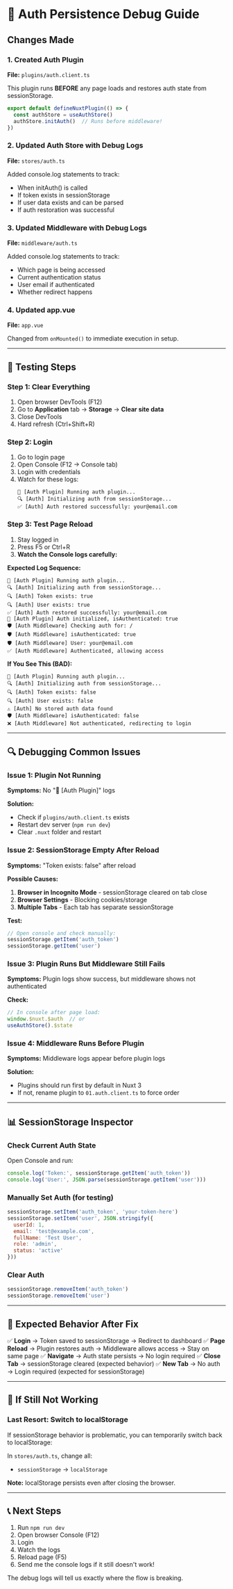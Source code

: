 # 🔧 Auth Persistence Debug Guide

## Changes Made

### 1. Created Auth Plugin
**File:** `plugins/auth.client.ts`

This plugin runs **BEFORE** any page loads and restores auth state from sessionStorage.

```typescript
export default defineNuxtPlugin(() => {
  const authStore = useAuthStore()
  authStore.initAuth()  // Runs before middleware!
})
```

### 2. Updated Auth Store with Debug Logs
**File:** `stores/auth.ts`

Added console.log statements to track:
- When initAuth() is called
- If token exists in sessionStorage
- If user data exists and can be parsed
- If auth restoration was successful

### 3. Updated Middleware with Debug Logs
**File:** `middleware/auth.ts`

Added console.log statements to track:
- Which page is being accessed
- Current authentication status
- User email if authenticated
- Whether redirect happens

### 4. Updated app.vue
**File:** `app.vue`

Changed from `onMounted()` to immediate execution in setup.

---

## 🧪 Testing Steps

### Step 1: Clear Everything
1. Open browser DevTools (F12)
2. Go to **Application** tab → **Storage** → **Clear site data**
3. Close DevTools
4. Hard refresh (Ctrl+Shift+R)

### Step 2: Login
1. Go to login page
2. Open Console (F12 → Console tab)
3. Login with credentials
4. Watch for these logs:
   ```
   🔌 [Auth Plugin] Running auth plugin...
   🔍 [Auth] Initializing auth from sessionStorage...
   ✅ [Auth] Auth restored successfully: your@email.com
   ```

### Step 3: Test Page Reload
1. Stay logged in
2. Press F5 or Ctrl+R
3. **Watch the Console logs carefully:**

**Expected Log Sequence:**
```
🔌 [Auth Plugin] Running auth plugin...
🔍 [Auth] Initializing auth from sessionStorage...
🔍 [Auth] Token exists: true
🔍 [Auth] User exists: true
✅ [Auth] Auth restored successfully: your@email.com
🔌 [Auth Plugin] Auth initialized, isAuthenticated: true
🛡️ [Auth Middleware] Checking auth for: /
🛡️ [Auth Middleware] isAuthenticated: true
🛡️ [Auth Middleware] User: your@email.com
✅ [Auth Middleware] Authenticated, allowing access
```

**If You See This (BAD):**
```
🔌 [Auth Plugin] Running auth plugin...
🔍 [Auth] Initializing auth from sessionStorage...
🔍 [Auth] Token exists: false
🔍 [Auth] User exists: false
⚠️ [Auth] No stored auth data found
🛡️ [Auth Middleware] isAuthenticated: false
❌ [Auth Middleware] Not authenticated, redirecting to login
```

---

## 🔍 Debugging Common Issues

### Issue 1: Plugin Not Running
**Symptoms:** No "🔌 [Auth Plugin]" logs

**Solution:**
- Check if `plugins/auth.client.ts` exists
- Restart dev server (`npm run dev`)
- Clear `.nuxt` folder and restart

### Issue 2: SessionStorage Empty After Reload
**Symptoms:** "Token exists: false" after reload

**Possible Causes:**
1. **Browser in Incognito Mode** - sessionStorage cleared on tab close
2. **Browser Settings** - Blocking cookies/storage
3. **Multiple Tabs** - Each tab has separate sessionStorage

**Test:**
```javascript
// Open console and check manually:
sessionStorage.getItem('auth_token')
sessionStorage.getItem('user')
```

### Issue 3: Plugin Runs But Middleware Still Fails
**Symptoms:** Plugin logs show success, but middleware shows not authenticated

**Check:**
```javascript
// In console after page load:
window.$nuxt.$auth  // or
useAuthStore().$state
```

### Issue 4: Middleware Runs Before Plugin
**Symptoms:** Middleware logs appear before plugin logs

**Solution:**
- Plugins should run first by default in Nuxt 3
- If not, rename plugin to `01.auth.client.ts` to force order

---

## 📊 SessionStorage Inspector

### Check Current Auth State
Open Console and run:
```javascript
console.log('Token:', sessionStorage.getItem('auth_token'))
console.log('User:', JSON.parse(sessionStorage.getItem('user')))
```

### Manually Set Auth (for testing)
```javascript
sessionStorage.setItem('auth_token', 'your-token-here')
sessionStorage.setItem('user', JSON.stringify({
  userId: 1,
  email: 'test@example.com',
  fullName: 'Test User',
  role: 'admin',
  status: 'active'
}))
```

### Clear Auth
```javascript
sessionStorage.removeItem('auth_token')
sessionStorage.removeItem('user')
```

---

## 🎯 Expected Behavior After Fix

✅ **Login** → Token saved to sessionStorage → Redirect to dashboard
✅ **Page Reload** → Plugin restores auth → Middleware allows access → Stay on same page
✅ **Navigate** → Auth state persists → No login required
✅ **Close Tab** → sessionStorage cleared (expected behavior)
✅ **New Tab** → No auth → Login required (expected for sessionStorage)

---

## 🚨 If Still Not Working

### Last Resort: Switch to localStorage
If sessionStorage behavior is problematic, you can temporarily switch back to localStorage:

In `stores/auth.ts`, change all:
- `sessionStorage` → `localStorage`

**Note:** localStorage persists even after closing the browser.

---

## 📞 Next Steps

1. Run `npm run dev`
2. Open browser Console (F12)
3. Login
4. Watch the logs
5. Reload page (F5)
6. Send me the console logs if it still doesn't work!

The debug logs will tell us exactly where the flow is breaking.
